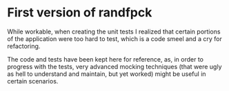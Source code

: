# First version of randfpck

While workable, when creating the unit tests I realized that certain portions of the application were too hard to test, which is a code smeel and a cry for refactoring.

The code and tests have been kept here for reference, as, in order to progress with the tests, very advanced mocking techniques (that were ugly as hell to understand and maintain, but yet worked) might be useful in certain scenarios.